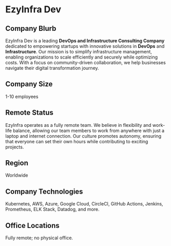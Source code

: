 # EzyInfra Dev

## Company Blurb
EzyInfra Dev is a leading **DevOps and Infrastructure Consulting Company** dedicated to empowering startups with innovative solutions in **DevOps** and **Infrastructure**. Our mission is to simplify infrastructure management, enabling organizations to scale efficiently and securely while optimizing costs. With a focus on community-driven collaboration, we help businesses navigate their digital transformation journey.

## Company Size
1-10 employees

## Remote Status
EzyInfra operates as a fully remote team. We believe in flexibility and work-life balance, allowing our team members to work from anywhere with just a laptop and internet connection. Our culture promotes autonomy, ensuring that everyone can set their own hours while contributing to exciting projects.

## Region
Worldwide

## Company Technologies
Kubernetes, AWS, Azure, Google Cloud, CircleCI, GitHub Actions, Jenkins, Prometheus, ELK Stack, Datadog, and more.

## Office Locations
Fully remote; no physical office.

